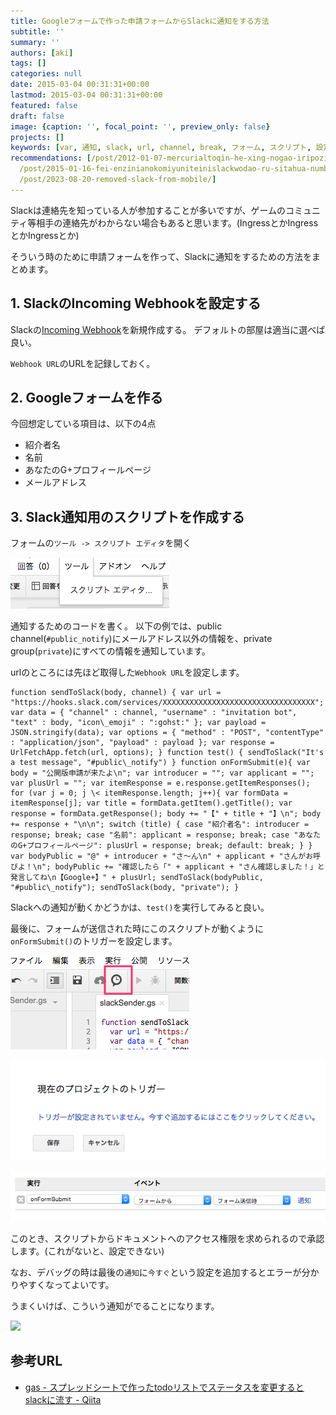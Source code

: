 ```yaml
---
title: Googleフォームで作った申請フォームからSlackに通知をする方法
subtitle: ''
summary: ''
authors: [aki]
tags: []
categories: null
date: 2015-03-04 00:31:31+00:00
lastmod: 2015-03-04 00:31:31+00:00
featured: false
draft: false
image: {caption: '', focal_point: '', preview_only: false}
projects: []
keywords: [var, 通知, slack, url, channel, break, フォーム, スクリプト, 設定, title]
recommendations: [/post/2012-01-07-mercurialtoqin-he-xing-nogao-iripozitoriburauzarhodecodewoinsutorusitemita/,
  /post/2015-01-16-fei-enzinianokomiyuniteinislackwodao-ru-sitahua-number-ingress/,
  /post/2023-08-20-removed-slack-from-mobile/]
---
```

Slackは連絡先を知っている人が参加することが多いですが、ゲームのコミュニティ等相手の連絡先がわからない場合もあると思います。(IngressとかIngressとかIngressとか)

そういう時のために申請フォームを作って、Slackに通知をするための方法をまとめます。

## 1. SlackのIncoming Webhookを設定する

Slackの[Incoming Webhook](https://my.slack.com/services/new/incoming-webhook)を新規作成する。 デフォルトの部屋は適当に選べば良い。

`Webhook URL`のURLを記録しておく。

## 2. Googleフォームを作る

今回想定している項目は、以下の4点

- 紹介者名
- 名前
- あなたのG+プロフィールページ
- メールアドレス

## 3. Slack通知用のスクリプトを作成する

フォームの`ツール -> スクリプト エディタ`を開く

![](20150304002603.png)

通知するためのコードを書く。 以下の例では、public channel(`#public_notify`)にメールアドレス以外の情報を、private group(`private`)にすべての情報を通知しています。

urlのところには先ほど取得した`Webhook URL`を設定します。

    function sendToSlack(body, channel) { var url = "https://hooks.slack.com/services/XXXXXXXXXXXXXXXXXXXXXXXXXXXXXXXXXX"; var data = { "channel" : channel, "username" : "invitation bot", "text" : body, "icon\_emoji" : ":gohst:" }; var payload = JSON.stringify(data); var options = { "method" : "POST", "contentType" : "application/json", "payload" : payload }; var response = UrlFetchApp.fetch(url, options); } function test() { sendToSlack("It's a test message", "#public\_notify") } function onFormSubmit(e){ var body = "公開版申請が来たよ\n"; var introducer = ""; var applicant = ""; var plusUrl = ""; var itemResponse = e.response.getItemResponses(); for (var j = 0; j \< itemResponse.length; j++){ var formData = itemResponse[j]; var title = formData.getItem().getTitle(); var response = formData.getResponse(); body += "【" + title + "】\n"; body += response + "\n\n"; switch (title) { case "紹介者名": introducer = response; break; case "名前": applicant = response; break; case "あなたのG+プロフィールページ": plusUrl = response; break; default: break; } } var bodyPublic = "@" + introducer + "さ〜ん\n" + applicant + "さんがお呼びよ！\n"; bodyPublic += "確認したら「" + applicant + "さん確認しました！」と発言してね\n【Google+】" + plusUrl; sendToSlack(bodyPublic, "#public\_notify"); sendToSlack(body, "private"); }

Slackへの通知が動くかどうかは、`test()`を実行してみると良い。

最後に、フォームが送信された時にこのスクリプトが動くように`onFormSubmit()`のトリガーを設定します。

![](20150304002636.png)

![](20150304002721.png)

![](20150304002736.png)

このとき、スクリプトからドキュメントへのアクセス権限を求められるので承認します。(これがないと、設定できない)

なお、デバッグの時は最後の`通知`に`今すぐ`という設定を追加するとエラーが分かりやすくなってよいです。

うまくいけば、こういう通知がでることになります。

![](20150304002942.png)

## 参考URL

- [gas - スプレッドシートで作ったtodoリストでステータスを変更するとslackに流す - Qiita](http://qiita.com/mito_log/items/6457dc110b3478e3e530)

